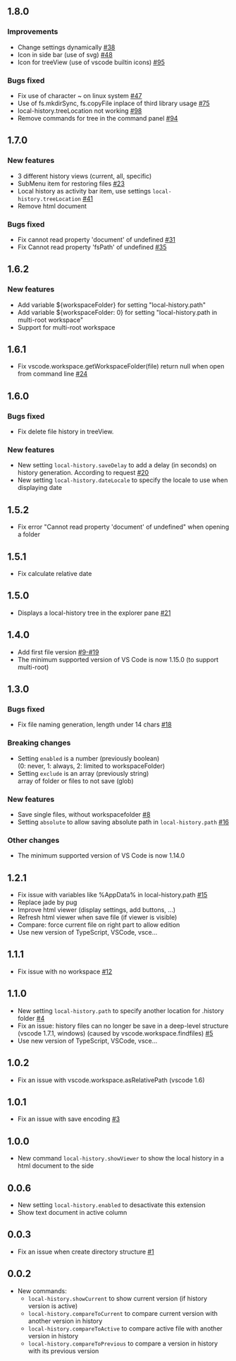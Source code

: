 ## 1.8.0
### Improvements
* Change settings dynamically [#38](https://github.com/zabel-xyz/local-history/issues/38)
* Icon in side bar (use of svg) [#48](https://github.com/zabel-xyz/local-history/issues/48)
* Icon for treeView (use of vscode builtin icons) [#95](https://github.com/zabel-xyz/local-history/issues/95)
### Bugs fixed
* Fix use of character ~ on linux system [#47](https://github.com/zabel-xyz/local-history/issues/47)
* Use of fs.mkdirSync, fs.copyFile inplace of third library usage [#75](https://github.com/zabel-xyz/local-history/issues/75)
* local-history.treeLocation not working [#98](https://github.com/zabel-xyz/local-history/issues/98)
* Remove commands for tree in the command panel [#94](https://github.com/zabel-xyz/local-history/issues/94)

## 1.7.0
### New features
* 3 different history views (current, all, specific)
* SubMenu item for restoring files [#23](https://github.com/zabel-xyz/local-history/issues/23)
* Local history as activity bar item, use settings `local-history.treeLocation` [#41](https://github.com/zabel-xyz/local-history/issues/41)
* Remove html document
### Bugs fixed
* Fix cannot read property 'document' of undefined [#31](https://github.com/zabel-xyz/local-history/issues/31)
* Fix Cannot read property 'fsPath' of undefined [#35](https://github.com/zabel-xyz/local-history/issues/35)

## 1.6.2
### New features
* Add variable ${workspaceFolder} for setting "local-history.path"
* Add variable ${workspaceFolder: 0} for setting "local-history.path in multi-root workspace"
* Support for multi-root workspace

## 1.6.1
* Fix vscode.workspace.getWorkspaceFolder(file) return null when open from command line [#24](https://github.com/zabel-xyz/local-history/issues/24)

## 1.6.0
### Bugs fixed
* Fix delete file history in treeView.
### New features
* New setting `local-history.saveDelay` to add a delay (in seconds) on history generation.
According to request [#20](https://github.com/zabel-xyz/local-history/issues/20)
* New setting `local-history.dateLocale` to specify the locale to use when displaying date

## 1.5.2
* Fix error "Cannot read property 'document' of undefined" when opening a folder

## 1.5.1
* Fix calculate relative date

## 1.5.0
* Displays a local-history tree in the explorer pane [#21](https://github.com/zabel-xyz/local-history/issues/21)

## 1.4.0
* Add first file version [#9-#19](https://github.com/zabel-xyz/local-history/issues/19)
* The minimum supported version of VS Code is now 1.15.0 (to support multi-root)

## 1.3.0
### Bugs fixed
* Fix file naming generation, length under 14 chars [#18](https://github.com/zabel-xyz/local-history/issues/18)
### Breaking changes
* Setting `enabled` is a number (previously boolean) <BR>
  (0: never, 1: always, 2: limited to workspaceFolder)
* Setting `exclude` is an array (previously string) <BR>
  array of folder or files to not save (glob)
### New features
* Save single files, without workspacefolder [#8](https://github.com/zabel-xyz/local-history/issues/8)
* Setting `absolute` to allow saving absolute path in `local-history.path` [#16](https://github.com/zabel-xyz/local-history/issues/16)
### Other changes
* The minimum supported version of VS Code is now 1.14.0

## 1.2.1
* Fix issue with variables like %AppData% in local-history.path [#15](https://github.com/zabel-xyz/local-history/issues/15)
* Replace jade by pug
* Improve html viewer (display settings, add buttons, ...)
* Refresh html viewer when save file (if viewer is visible)
* Compare: force current file on right part to allow edition
* Use new version of TypeScript, VSCode, vsce...

## 1.1.1
* Fix issue with no workspace [#12](https://github.com/zabel-xyz/local-history/issues/12)

## 1.1.0
* New setting `local-history.path` to specify another location for .history folder [#4](https://github.com/zabel-xyz/local-history/issues/4)
* Fix an issue: history files can no longer be save in a deep-level structure (vscode 1.7.1, windows)
  (caused by vscode.workspace.findfiles) [#5](https://github.com/zabel-xyz/local-history/issues/5)
* Use new version of TypeScript, VSCode, vsce...

## 1.0.2
* Fix an issue with vscode.workspace.asRelativePath (vscode 1.6)

## 1.0.1
* Fix an issue with save encoding [#3](https://github.com/zabel-xyz/local-history/issues/3)

## 1.0.0
* New command `local-history.showViewer` to show the local history in a html document to the side

## 0.0.6
* New setting `local-history.enabled` to desactivate this extension
* Show text document in active column

## 0.0.3
* Fix an issue when create directory structure [#1](https://github.com/zabel-xyz/local-history/issues/1)

## 0.0.2
* New commands:
  * `local-history.showCurrent`       to show current version (if history version is active)
  * `local-history.compareToCurrent`  to compare current version with another version in history
  * `local-history.compareToActive`   to compare active file with another version in history
  * `local-history.compareToPrevious` to compare a version in history with its previous version
